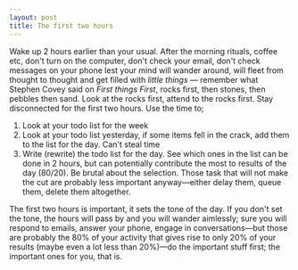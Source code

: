 ```yaml
---
layout: post
title: The first two hours
---
```


Wake up 2 hours earlier than your usual. After the morning rituals, coffee etc, don't turn on the computer, don't check your email, don't check messages on your phone lest your mind will wander around, will fleet from thought to thought and 
get filled with *little things* &mdash; remember what Stephen Covey said on *First things First*, rocks first, then stones, then pebbles then sand. Look at the rocks first, attend to the rocks first. Stay disconnected for the first two hours. Use the time to;

1. Look at your todo list for the week
2. Look at your todo list yesterday, if some items fell in the crack, add them to the list for the day. Can't steal time
3. Write (rewrite) the todo list for the day. See which ones in the list can be done in 2 hours, but can potentially contribute the most to results of the day (80/20). Be brutal about the selection. Those task that will not make the cut are probably less important anyway&mdash;either delay them, queue them, delete them altogether.

The first two hours is important, it sets the tone of the day. If you don't set the tone, the hours will pass by and you will wander aimlessly; sure you will respond to emails, answer your phone, engage in conversations&mdash;but those are probably the 80% of your activity that gives rise to only 20% of your results (maybe even a lot less than 20%)&mdash;do the important stuff first; the important ones for you, that is.